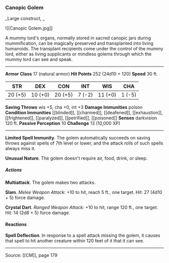 ### Canopic Golem
_Large construct, _

![[Canopic Golem.jpg]]

A mummy lord's organs, normally stored in sacred canopic jars during mummification, can be magically preserved and transplanted into living humanoids. The transplant recipients come under the control of the mummy lord, either as living supplicants or mindless golems through which the mummy lord can see and speak.




---

**Armor Class** 17 (natural armor)
**Hit Points** 252 (24d10 + 120)
**Speed** 30 ft.

| STR     | DEX     | CON     | INT     | WIS     | CHA     |
|---------|---------|---------|---------|---------|---------|
| 20 (+5) | 10 (+0) | 20 (+5) | 7 (-2) | 11 (+0) | 1 (-5) |

**Saving Throws** wis +5, cha +0, int +3
**Damage Immunities** poison
**Condition Immunities** [[blinded]], [[charmed]], [[deafened]], [[exhaustion]], [[frightened]], [[paralyzed]], [[petrified]], [[poisoned]]
**Senses** darkvision 120 ft.
**Passive Perception** 10
**Challenge** 13 (10,000 XP)

---

**Limited Spell Immunity**. The golem automatically succeeds on saving throws against spells of 7th level or lower, and the attack rolls of such spells always miss it.

**Unusual Nature**. The golem doesn't require air, food, drink, or sleep.

##### Actions
**Multiattack**. The golem makes two attacks.

**Slam**. _Melee Weapon Attack:_ +10 to hit, reach 5 ft., one target. Hit: 27 (4d10 + 5) force damage.

**Crystal Dart**. _Ranged Weapon Attack:_ +10 to hit, range 120 ft., one target. Hit: 14 (2d8 + 5) force damage.

#### Reactions
**Spell Deflection**. In response to a spell attack missing the golem, it causes that spell to hit another creature within 120 feet of it that it can see.


---

Source: [[CM]], page 179